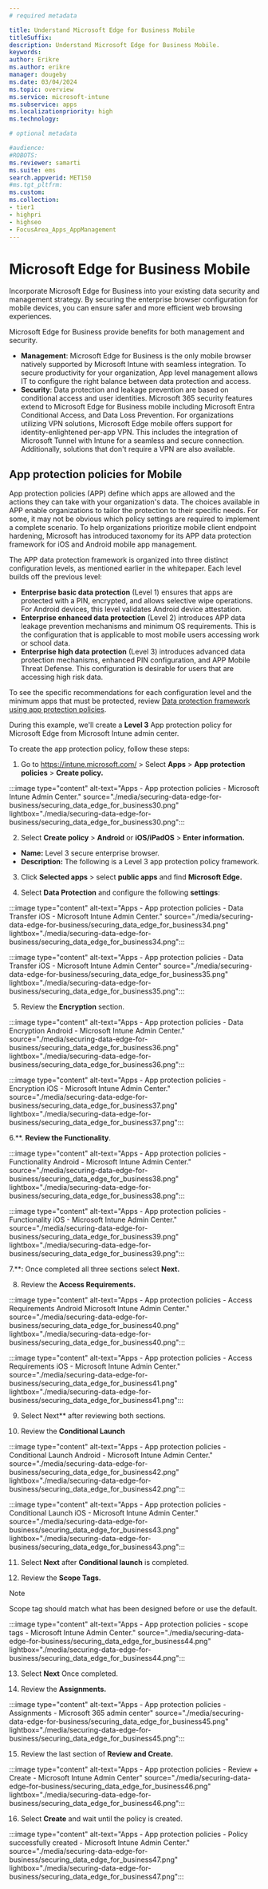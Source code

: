 ```yaml
---
# required metadata

title: Understand Microsoft Edge for Business Mobile
titleSuffix:
description: Understand Microsoft Edge for Business Mobile.
keywords:
author: Erikre
ms.author: erikre
manager: dougeby
ms.date: 03/04/2024
ms.topic: overview
ms.service: microsoft-intune
ms.subservice: apps
ms.localizationpriority: high
ms.technology:

# optional metadata

#audience:
#ROBOTS: 
ms.reviewer: samarti
ms.suite: ems
search.appverid: MET150
#ms.tgt_pltfrm:
ms.custom: 
ms.collection:
- tier1
- highpri
- highseo
- FocusArea_Apps_AppManagement
---
```


# Microsoft Edge for Business Mobile

Incorporate Microsoft Edge for Business into your existing data security and management strategy. By securing the enterprise browser configuration for mobile devices, you can ensure safer and more efficient web browsing experiences.

Microsoft Edge for Business provide benefits for both management and security.

- **Management**: Microsoft Edge for Business is the only mobile browser natively supported by Microsoft Intune with seamless integration. To secure productivity for your organization, App level management allows IT to configure the right balance between data protection and access.
- **Security**: Data protection and leakage prevention are based on conditional access and user identities. Microsoft 365 security features extend to Microsoft Edge for Business mobile including Microsoft Entra Conditional Access, and Data Loss Prevention. For organizations utilizing VPN solutions, Microsoft Edge mobile offers support for identity-enlightened per-app VPN. This includes the integration of Microsoft Tunnel with Intune for a seamless and secure connection. Additionally, solutions that don't require a VPN are also available.

## App protection policies for Mobile

App protection policies (APP) define which apps are allowed and the actions they can take with your organization's data. The choices available in APP enable organizations to tailor the protection to their specific needs. For some, it may not be obvious which policy settings are required to implement a complete scenario. To help organizations prioritize mobile client endpoint hardening, Microsoft has introduced taxonomy for its APP data protection framework for iOS and Android mobile app management.

The APP data protection framework is organized into three distinct configuration levels, as mentioned earlier in the whitepaper. Each level builds off the previous level:

- **Enterprise basic data protection** (Level 1) ensures that apps are protected with a PIN, encrypted, and allows selective wipe operations. For Android devices, this level validates Android device attestation.
- **Enterprise enhanced data protection** (Level 2) introduces APP data leakage prevention mechanisms and minimum OS requirements. This is the configuration that is applicable to most mobile users accessing work or school data.
- **Enterprise high data protection** (Level 3) introduces advanced data protection mechanisms, enhanced PIN configuration, and APP Mobile Threat Defense. This configuration is desirable for users that are accessing high risk data.

To see the specific recommendations for each configuration level and the minimum apps that must be protected, review [Data protection framework using app protection policies](../apps/app-protection-framework.md).

During this example, we'll create a **Level 3** App protection policy for Microsoft Edge from Microsoft Intune admin center.

To create the app protection policy, follow these steps:

1. Go to <https://intune.microsoft.com/> \> Select **Apps**
\> **App protection policies** \> **Create policy.**


:::image type="content" alt-text="Apps - App protection policies - Microsoft Intune Admin Center." source="./media/securing-data-edge-for-business/securing_data_edge_for_business30.png" lightbox="./media/securing-data-edge-for-business/securing_data_edge_for_business30.png":::

2. Select **Create policy** > **Android** or **iOS/iPadOS** > **Enter information.**

- **Name:** Level 3 secure enterprise browser.
- **Description:** The following is a Level 3 app protection policy framework.

3. Click **Selected apps** > select **public apps** and find **Microsoft Edge.**

4. Select **Data Protection** and configure the following **settings**:

:::image type="content" alt-text="Apps - App protection policies - Data Transfer iOS - Microsoft Intune Admin Center." source="./media/securing-data-edge-for-business/securing_data_edge_for_business34.png" lightbox="./media/securing-data-edge-for-business/securing_data_edge_for_business34.png":::

:::image type="content" alt-text="Apps - App protection policies - Data Transfer iOS - Microsoft Intune Admin Center" source="./media/securing-data-edge-for-business/securing_data_edge_for_business35.png" lightbox="./media/securing-data-edge-for-business/securing_data_edge_for_business35.png":::

5. Review the **Encryption** section.


:::image type="content" alt-text="Apps - App protection policies - Data Encryption Android - Microsoft Intune Admin Center." source="./media/securing-data-edge-for-business/securing_data_edge_for_business36.png" lightbox="./media/securing-data-edge-for-business/securing_data_edge_for_business36.png":::


:::image type="content" alt-text="Apps - App protection policies - Encryption iOS - Microsoft Intune Admin Center." source="./media/securing-data-edge-for-business/securing_data_edge_for_business37.png" lightbox="./media/securing-data-edge-for-business/securing_data_edge_for_business37.png":::

6.**. **Review the Functionality**.

:::image type="content" alt-text="Apps - App protection policies - Functionality Android - Microsoft Intune Admin Center." source="./media/securing-data-edge-for-business/securing_data_edge_for_business38.png" lightbox="./media/securing-data-edge-for-business/securing_data_edge_for_business38.png":::

:::image type="content" alt-text="Apps - App protection policies - Functionality iOS - Microsoft Intune Admin Center." source="./media/securing-data-edge-for-business/securing_data_edge_for_business39.png" lightbox="./media/securing-data-edge-for-business/securing_data_edge_for_business39.png":::

7.**: Once completed all three sections select **Next.**

8. Review the **Access Requirements.**

:::image type="content" alt-text="Apps - App protection policies - Access Requirements Android Microsoft Intune Admin Center." source="./media/securing-data-edge-for-business/securing_data_edge_for_business40.png" lightbox="./media/securing-data-edge-for-business/securing_data_edge_for_business40.png":::

:::image type="content" alt-text="Apps - App protection policies - Access Requirements iOS - Microsoft Intune Admin Center." source="./media/securing-data-edge-for-business/securing_data_edge_for_business41.png" lightbox="./media/securing-data-edge-for-business/securing_data_edge_for_business41.png":::

9. Select Next** after reviewing both sections.

10. Review the **Conditional Launch**

:::image type="content" alt-text="Apps - App protection policies - Conditional Launch Android - Microsoft Intune Admin Center." source="./media/securing-data-edge-for-business/securing_data_edge_for_business42.png" lightbox="./media/securing-data-edge-for-business/securing_data_edge_for_business42.png":::

:::image type="content" alt-text="Apps - App protection policies - Conditional Launch iOS - Microsoft Intune Admin Center." source="./media/securing-data-edge-for-business/securing_data_edge_for_business43.png" lightbox="./media/securing-data-edge-for-business/securing_data_edge_for_business43.png":::


11. Select **Next** after **Conditional launch** is completed.

12. Review the **Scope Tags.**

> [!NOTE]
> Scope tag should match what has been designed before or use the default.

:::image type="content" alt-text="Apps - App protection policies - scope tags - Microsoft Intune Admin Center." source="./media/securing-data-edge-for-business/securing_data_edge_for_business44.png" lightbox="./media/securing-data-edge-for-business/securing_data_edge_for_business44.png":::

13. Select **Next** Once completed.

14. Review the **Assignments.**

:::image type="content" alt-text="Apps  -  App protection policies  -  Assignments - Microsoft 365 admin center" source="./media/securing-data-edge-for-business/securing_data_edge_for_business45.png" lightbox="./media/securing-data-edge-for-business/securing_data_edge_for_business45.png":::

15. Review the last section of **Review and Create.**

:::image type="content" alt-text="Apps  -  App protection policies  -  Review + Create - Microsoft Intune Admin Center" source="./media/securing-data-edge-for-business/securing_data_edge_for_business46.png" lightbox="./media/securing-data-edge-for-business/securing_data_edge_for_business46.png":::

16. Select **Create** and wait until the policy is created.

:::image type="content" alt-text="Apps - App protection policies - Policy successfully created - Microsoft Intune Admin Center." source="./media/securing-data-edge-for-business/securing_data_edge_for_business47.png" lightbox="./media/securing-data-edge-for-business/securing_data_edge_for_business47.png":::
